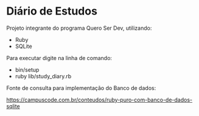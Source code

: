 # Diário de Estudos


Projeto integrante do programa Quero Ser Dev, utilizando:

* Ruby
* SQLite

Para executar digite na linha de comando:

* bin/setup
* ruby lib/study_diary.rb

Fonte de consulta para implementação do Banco de dados: 

https://campuscode.com.br/conteudos/ruby-puro-com-banco-de-dados-sqlite